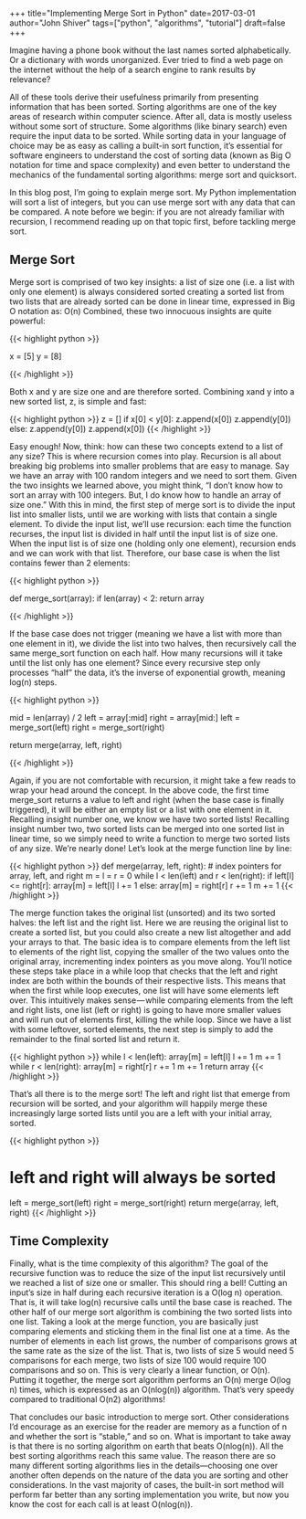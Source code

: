 +++
title="Implementing Merge Sort in Python"
date=2017-03-01
author="John Shiver"
tags=["python", "algorithms", "tutorial"]
draft=false
+++

Imagine having a phone book without the last names sorted alphabetically. Or a dictionary with words unorganized. Ever tried to find a web page on the internet without the help of a search engine to rank results by relevance?

All of these tools derive their usefulness primarily from presenting information that has been sorted.
Sorting algorithms are one of the key areas of research within computer science. After all, data is mostly useless without some sort of structure. Some algorithms (like binary search) even require the input data to be sorted. While sorting data in your language of choice may be as easy as calling a built-in sort function, it’s essential for software engineers to understand the cost of sorting data (known as Big O notation for time and space complexity) and even better to understand the mechanics of the fundamental sorting algorithms: merge sort and quicksort.

In this blog post, I’m going to explain merge sort. My Python implementation will sort a list of integers, but you can use merge sort with any data that can be compared.
A note before we begin: if you are not already familiar with recursion, I recommend reading up on that topic first, before tackling merge sort.

## Merge Sort
Merge sort is comprised of two key insights:
a list of size one (i.e. a list with only one element) is always considered sorted
creating a sorted list from two lists that are already sorted can be done in linear time, expressed in Big O notation as: O(n)
Combined, these two innocuous insights are quite powerful:

{{< highlight python >}}

x = [5]
y = [8]

{{< /highlight >}}

Both x and y are size one and are therefore sorted. Combining xand y into a new sorted list, z, is simple and fast:

{{< highlight python >}}
z = []
if x[0] < y[0]:
    z.append(x[0])
    z.append(y[0])
else:
    z.append(y[0])
    z.append(x[0])
{{< /highlight >}}

Easy enough!
Now, think: how can these two concepts extend to a list of any size?
This is where recursion comes into play. Recursion is all about breaking big problems into smaller problems that are easy to manage. Say we have an array with 100 random integers and we need to sort them. Given the two insights we learned above, you might think, “I don’t know how to sort an array with 100 integers. But, I do know how to handle an array of size one.”
With this in mind, the first step of merge sort is to divide the input list into smaller lists, until we are working with lists that contain a single element. To divide the input list, we’ll use recursion: each time the function recurses, the input list is divided in half until the input list is of size one. When the input list is of size one (holding only one element), recursion ends and we can work with that list. Therefore, our base case is when the list contains fewer than 2 elements:


{{< highlight python >}}

def merge_sort(array):
    if len(array) < 2:
	return array

{{< /highlight >}}

If the base case does not trigger (meaning we have a list with more than one element in it), we divide the list into two halves, then recursively call the same merge_sort function on each half. How many recursions will it take until the list only has one element? Since every recursive step only processes “half” the data, it’s the inverse of exponential growth, meaning log(n) steps.


{{< highlight python >}}

mid = len(array) / 2
left = array[:mid]
right = array[mid:]
left = merge_sort(left)
right = merge_sort(right)

return merge(array, left, right)

{{< /highlight >}}

Again, if you are not comfortable with recursion, it might take a few reads to wrap your head around the concept. In the above code, the first time merge_sort returns a value to left and right (when the base case is finally triggered), it will be either an empty list or a list with one element in it. Recalling insight number one, we know we have two sorted lists! Recalling insight number two, two sorted lists can be merged into one sorted list in linear time, so we simply need to write a function to merge two sorted lists of any size. We’re nearly done!
Let’s look at the merge function line by line:

{{< highlight python >}}
def merge(array, left, right):
    # index pointers for array, left, and right
    m = l = r = 0
    while l < len(left) and r < len(right):
	if left[l] <= right[r]:
	    array[m] = left[l]
	    l += 1
	else:
	    array[m] = right[r]
	    r += 1
	m += 1
{{< /highlight >}}

The merge function takes the original list (unsorted) and its two sorted halves: the left list and the right list. Here we are reusing the original list to create a sorted list, but you could also create a new list altogether and add your arrays to that.
The basic idea is to compare elements from the left list to elements of the right list, copying the smaller of the two values onto the original array, incrementing index pointers as you move along. You’ll notice these steps take place in a while loop that checks that the left and right index are both within the bounds of their respective lists. This means that when the first while loop executes, one list will have some elements left over. This intuitively makes sense — while comparing elements from the left and right lists, one list (left or right) is going to have more smaller values and will run out of elements first, killing the while loop. Since we have a list with some leftover, sorted elements, the next step is simply to add the remainder to the final sorted list and return it.


{{< highlight python >}}
while l < len(left):
    array[m] = left[l]
    l += 1
    m += 1
while r < len(right):
    array[m] = right[r]
    r += 1
    m += 1
return array
{{< /highlight >}}

That’s all there is to the merge sort! The left and right list that emerge from recursion will be sorted, and your algorithm will happily merge these increasingly large sorted lists until you are a left with your initial array, sorted.


{{< highlight python >}}
# left and right will always be sorted
left = merge_sort(left)
right = merge_sort(right)
return merge(array, left, right)
{{< /highlight >}}

## Time Complexity
Finally, what is the time complexity of this algorithm? The goal of the recursive function was to reduce the size of the input list recursively until we reached a list of size one or smaller. This should ring a bell! Cutting an input’s size in half during each recursive iteration is a O(log n) operation. That is, it will take log(n) recursive calls until the base case is reached.
The other half of our merge sort algorithm is combining the two sorted lists into one list. Taking a look at the merge function, you are basically just comparing elements and sticking them in the final list one at a time. As the number of elements in each list grows, the number of comparisons grows at the same rate as the size of the list. That is, two lists of size 5 would need 5 comparisons for each merge, two lists of size 100 would require 100 comparisons and so on. This is very clearly a linear function, or O(n).
Putting it together, the merge sort algorithm performs an O(n) merge O(log n) times, which is expressed as an O(nlog(n)) algorithm. That’s very speedy compared to traditional O(n2) algorithms!

That concludes our basic introduction to merge sort. Other considerations I’d encourage as an exercise for the reader are memory as a function of n and whether the sort is “stable,” and so on.
What is important to take away is that there is no sorting algorithm on earth that beats O(nlog(n)). All the best sorting algorithms reach this same value. The reason there are so many different sorting algorithms lies in the details—choosing one over another often depends on the nature of the data you are sorting and other considerations. In the vast majority of cases, the built-in sort method will perform far better than any sorting implementation you write, but now you know the cost for each call is at least O(nlog(n)).



